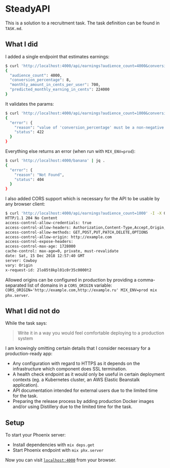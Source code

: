 # SteadyAPI

This is a solution to a recruitment task. The task definition can be found in `TASK.md`.

## What I did

I added a single endpoint that estimates earnings:
```bash
$ curl 'http://localhost:4000/api/earnings?audience_count=4000&conversion_percentage=8&monthly_amount_in_cents_per_user=700' | jq .
{
  "audience_count": 4000,
  "conversion_percentage": 8,
  "monthly_amount_in_cents_per_user": 700,
  "predicted_monthly_earning_in_cents": 224000
}
```

It validates the params:
```bash
$ curl 'http://localhost:4000/api/earnings?audience_count=1000&conversion_percentage=0.5' | jq .
{
  "error": {
    "reason": "value of 'conversion_percentage' must be a non-negative integer (got \"0.5\")",
    "status": 422
  }
}
```

Everything else returns an error (when run with `MIX_ENV=prod`):
```bash
$ curl 'http://localhost:4000/banana' | jq .
{
  "error": {
    "reason": "Not Found",
    "status": 404
  }
}
```

I also added CORS support which is necessary for the API to be usable by any browser client:
```bash
$ curl 'http://localhost:4000/api/earnings?audience_count=1000' -I -X OPTIONS -H 'Origin: http://example.com'
HTTP/1.1 204 No Content
access-control-allow-credentials: true
access-control-allow-headers: Authorization,Content-Type,Accept,Origin,User-Agent,DNT,Cache-Control,X-Mx-ReqToken,Keep-Alive,X-Requested-With,If-Modified-Since,X-CSRF-Token
access-control-allow-methods: GET,POST,PUT,PATCH,DELETE,OPTIONS
access-control-allow-origin: http://example.com
access-control-expose-headers:
access-control-max-age: 1728000
cache-control: max-age=0, private, must-revalidate
date: Sat, 15 Dec 2018 12:57:40 GMT
server: Cowboy
vary: Origin
x-request-id: 2lo85t8kpl01c0r35c0000t2
```

Allowed origins can be configured in production by providing a comma-separated list of domains in a `CORS_ORIGIN` variable:
 `CORS_ORIGIN='http://example.com,http://example.ru' MIX_ENV=prod mix phx.server`.

## What I did not do

While the task says:
> Write it in a way you would feel comfortable deploying to a production system

I am knowingly omitting certain details that I consider necessary for a production-ready app:
- Any configuration with regard to HTTPS as it depends on the infrastructure which component does SSL termination.
- A health check endpoint as it would only be useful in certain deployment contexts (eg. a Kubernetes cluster, an AWS Elastic Beanstalk application).
- API documentation intended for external users due to the limited time for the task.
- Preparing the release process by adding production Docker images and/or using Distillery due to the limited time for the task.

## Setup

To start your Phoenix server:

  * Install dependencies with `mix deps.get`
  * Start Phoenix endpoint with `mix phx.server`

Now you can visit [`localhost:4000`](http://localhost:4000) from your browser.
